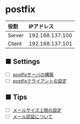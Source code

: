 # postfix
|役割|IPアドレス|
|:---|:---|
|Server|192.168.137.100|
|Client|192.168.137.101|

## ■ Settings
- [ ] [postfixサーバの構築]()
- [ ] [postfixクライアントの設定]()
## ■ Tips
- [ ] [メールサイズ上限の設定]()
- [ ] [メール認証について]()
